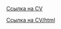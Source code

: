 [Ссылка на CV](https://Olexandir.github.io/rsschool-cv/cv)



[Ссылка на CV/html](https://Olexandir.github.io/rsschool-cv/index.html)
